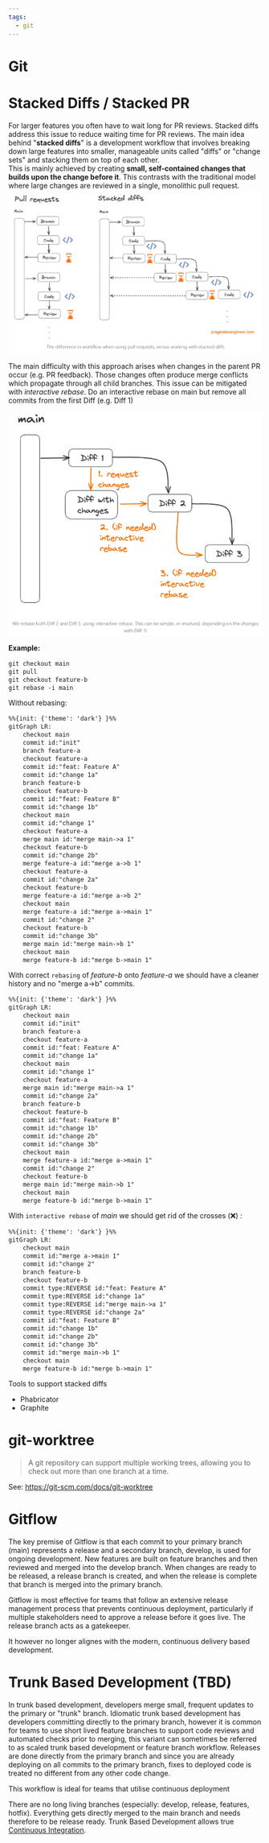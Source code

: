 ```yaml
---
tags:
  - git
---
```

# Git
# Stacked Diffs / Stacked PR

For larger features you often have to wait long for PR reviews. Stacked diffs address this issue to reduce waiting time for PR reviews.
The main idea behind "**stacked diffs**" is a development workflow that involves breaking down large features into smaller, manageable units called "diffs" or "change sets" and stacking them on top of each other.  
This is mainly achieved by creating **small, self-contained changes that builds upon the change before it**. This contrasts with the traditional model where large changes are reviewed in a single, monolithic pull request.
 ![](../assets/stacked-diffs.png)

The main difficulty with this approach arises when changes in the parent PR occur (e.g. PR feedback). Those changes often produce merge conflicts which propagate through all child branches. This issue can be mitigated with *interactive rebase*.
Do an interactive rebase on main but remove all commits from the first Diff (e.g. Diff 1)

![](../assets/stacked-diffs-rebase.png)

**Example:**
```git
git checkout main
git pull
git checkout feature-b
git rebase -i main
```

Without rebasing:
```mermaid
%%{init: {'theme': 'dark'} }%%
gitGraph LR:
	checkout main
	commit id:"init"
	branch feature-a
	checkout feature-a
	commit id:"feat: Feature A"
	commit id:"change 1a"
	branch feature-b
	checkout feature-b
	commit id:"feat: Feature B"
	commit id:"change 1b"
	checkout main
	commit id:"change 1"
	checkout feature-a
	merge main id:"merge main->a 1"
	checkout feature-b
	commit id:"change 2b"
	merge feature-a id:"merge a->b 1"
	checkout feature-a
	commit id:"change 2a"
	checkout feature-b
	merge feature-a id:"merge a->b 2"
	checkout main
	merge feature-a id:"merge a->main 1"
	commit id:"change 2"
	checkout feature-b
	commit id:"change 3b"
	merge main id:"merge main->b 1"
	checkout main
	merge feature-b id:"merge b->main 1"
```
With correct `rebasing` of *feature-b*  onto *feature-a*  we should have a cleaner history and no "merge a->b" commits.
```mermaid
%%{init: {'theme': 'dark'} }%%
gitGraph LR:
	checkout main
	commit id:"init"
	branch feature-a
	checkout feature-a
	commit id:"feat: Feature A"
	commit id:"change 1a"
	checkout main
	commit id:"change 1"
	checkout feature-a
	merge main id:"merge main->a 1"
	commit id:"change 2a"
	branch feature-b
	checkout feature-b
	commit id:"feat: Feature B"
	commit id:"change 1b"
	commit id:"change 2b"
	commit id:"change 3b"
	checkout main
	merge feature-a id:"merge a->main 1"
	commit id:"change 2"
	checkout feature-b
	merge main id:"merge main->b 1"
	checkout main
	merge feature-b id:"merge b->main 1"
```
With `interactive rebase` of *main*  we  should get rid of the crosses (❌) :
```mermaid
%%{init: {'theme': 'dark'} }%%
gitGraph LR:
	checkout main
	commit id:"merge a->main 1"
	commit id:"change 2"
	branch feature-b
	checkout feature-b
	commit type:REVERSE id:"feat: Feature A"
	commit type:REVERSE id:"change 1a"
	commit type:REVERSE id:"merge main->a 1"
	commit type:REVERSE id:"change 2a"
	commit id:"feat: Feature B"
	commit id:"change 1b"
	commit id:"change 2b"
	commit id:"change 3b"
	commit id:"merge main->b 1"
	checkout main
	merge feature-b id:"merge b->main 1"
```

Tools to support stacked diffs

- Phabricator
- Graphite

# git-worktree

> A git repository can support multiple working trees, allowing you to check out more than one branch at a time.

See: https://git-scm.com/docs/git-worktree

# Gitflow

The key premise of Gitflow is that each commit to your primary branch (main) represents a release and a secondary branch, develop, is used for ongoing development. New features are built on feature branches and then reviewed and merged into the develop branch. When changes are ready to be released, a release branch is created, and when the release is complete that branch is merged into the primary branch.

Gitflow is most effective for teams that follow an extensive release management process that prevents continuous deployment, particularly if multiple stakeholders need to approve a release before it goes live. The release branch acts as a gatekeeper.

It however no longer alignes with the modern, continuous delivery based development.

# Trunk Based Development (TBD)

In trunk based development, developers merge small, frequent updates to the primary or "trunk" branch. Idiomatic trunk based development has developers committing directly to the primary branch, however it is common for teams to use short lived feature branches to support code reviews and automated checks prior to merging, this variant can sometimes be referred to as scaled trunk based development or feature branch workflow. Releases are done directly from the primary branch and since you are already deploying on all commits to the primary branch, fixes to deployed code is treated no different from any other code change.

This workflow is ideal for teams that utilise continuous deployment

There are no long living branches (especially: develop, release, features, hotfix). Everything gets directly merged to the main branch and needs therefore to be release ready. Trunk Based Development allows true [Continuous Integration](continuous-integration.md).